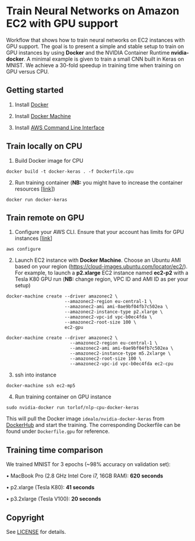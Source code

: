 # Train Neural Networks on Amazon EC2 with GPU support

Workflow that shows how to train neural networks on EC2 instances with GPU support. The goal is to present a simple and stable setup to train on GPU instances by using **Docker** and the NVIDIA Container Runtime **nvidia-docker**. A minimal example is given to train a small CNN built in Keras on MNIST. We achieve a 30-fold speedup in training time when training on GPU versus CPU.


## Getting started

1. Install [Docker](https://docs.docker.com/install/)

2. Install [Docker Machine](https://docs.docker.com/machine/install-machine/)

3. Install [AWS Command Line Interface](https://docs.aws.amazon.com/cli/latest/userguide/installing.html)


## Train locally on CPU

1. Build Docker image for CPU
```
docker build -t docker-keras . -f Dockerfile.cpu
```

2. Run training container (**NB:** you might have to increase the container resources [[link](https://docs.docker.com/config/containers/resource_constraints/)])
```
docker run docker-keras
```


## Train remote on GPU

1. Configure your AWS CLI. Ensure that your account has limits for GPU instances [[link](https://docs.aws.amazon.com/AWSEC2/latest/UserGuide/ec2-resource-limits.html)]

```
aws configure
```

2. Launch EC2 instance with **Docker Machine**. Choose an Ubuntu AMI based on your region (https://cloud-images.ubuntu.com/locator/ec2/).
For example, to launch a **p2.xlarge** EC2 instance named **ec2-p2** with a Tesla K80 GPU run
(**NB:** change region, VPC ID and AMI ID as per your setup)

```
docker-machine create --driver amazonec2 \
                      --amazonec2-region eu-central-1 \
                      --amazonec2-ami ami-0ae9bf04fb7c502ea \
                      --amazonec2-instance-type p2.xlarge \
                      --amazonec2-vpc-id vpc-b0ec4fda \
                      --amazonec2-root-size 100 \
                      ec2-gpu
```
```
docker-machine create --driver amazonec2 \
                        --amazonec2-region eu-central-1 \
                        --amazonec2-ami ami-0ae9bf04fb7c502ea \
                        --amazonec2-instance-type m5.2xlarge \
                        --amazonec2-root-size 100 \
                        --amazonec2-vpc-id vpc-b0ec4fda ec2-cpu 
```

3. ssh into instance

```
docker-machine ssh ec2-mp5
```

4. Run training container on GPU instance

```
sudo nvidia-docker run torlof/nlp-cpu-docker-keras
```

This will pull the Docker image `idealo/nvidia-docker-keras` from [DockerHub](https://hub.docker.com/r/idealo/nvidia-docker-keras) and start the training.
The corresponding Dockerfile can be found under `Dockerfile.gpu` for reference.



## Training time comparison

We trained MNIST for 3 epochs (~98% accuracy on validation set):

• MacBook Pro (2.8 GHz Intel Core i7, 16GB RAM): **620 seconds**

• p2.xlarge (Tesla K80): **41 seconds**

• p3.2xlarge (Tesla V100): **20 seconds**


## Copyright

See [LICENSE](LICENSE) for details.
